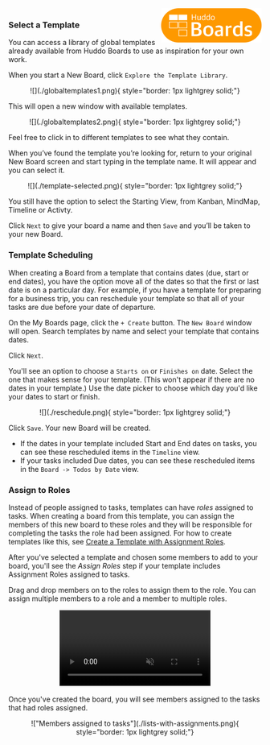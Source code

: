 <img style="float: right" src="/assets/images/boards-logo.jpg" width="200" alt="My Boards" />

### Select a Template

You can access a library of global templates already available from Huddo Boards to use as inspiration for your own work.

When you start a New Board, click `Explore the Template Library`.

<center>
![](./globaltemplates1.png){ style="border: 1px lightgrey solid;"}
</center>

This will open a new window with available templates.

<center>
![](./globaltemplates2.png){ style="border: 1px lightgrey solid;"}
</center>

Feel free to click in to different templates to see what they contain. 

When you’ve found the template you’re looking for, return to your original New Board screen and start typing in the template name. It will appear and you can select it.

<center>
![](./template-selected.png){ style="border: 1px lightgrey solid;"}
</center>

You still have the option to select the Starting View, from Kanban, MindMap, Timeline or Activty.

Click `Next` to give your board a name and then `Save` and you’ll be taken to your new Board.

### Template Scheduling

When creating a Board from a template that contains dates (due, start or end dates), you have the option move all of the dates so that the first or last date is on a particular day. For example, if you have a template for preparing for a business trip, you can reschedule your template so that all of your tasks are due before your date of departure. 

On the My Boards page, click the `+ Create` button. The `New Board` window will open. Search templates by name and select your template that contains dates. 

Click `Next`. 

You'll see an option to choose a `Starts on` or `Finishes on` date. Select the one that makes sense for your template. (This won't appear if there are no dates in your template.) Use the date picker to choose which day you'd like your dates to start or finish. 

<center>
![](./reschedule.png){ style="border: 1px lightgrey solid;"}
</center>

Click `Save`. Your new Board will be created.

- If the dates in your template included Start and End dates on tasks, you can see these rescheduled items in the `Timeline` view.
- If your tasks included Due dates, you can see these rescheduled items in the `Board -> Todos by Date` view.

### Assign to Roles
Instead of people assigned to tasks, templates can have *roles* assigned to tasks. When creating a board from this template, you can assign the members of this new board to these roles and they will be responsible for completing the tasks the role had been assigned. For how to create templates like this, see [Create a Template with Assignment Roles](/boards/howto/assignment-roles/assignment-roles/#create-a-template-with-assignment-roles).

After you've selected a template and chosen some members to add to your board, you'll see the *Assign Roles* step if your template includes Assignment Roles assigned to tasks.

Drag and drop members on to the roles to assign them to the role. You can assign multiple members to a role and a member to multiple roles.

<center>
<video autoplay muted loop playsinline preload style="border: 1px lightgrey solid;">
  <source src="/boards/howto/assignment-roles/assign-to-role.webm" type="video/webm">
</video>
</center>

Once you've created the board, you will see members assigned to the tasks that had roles assigned.

<center>
!["Members assigned to tasks"](./lists-with-assignments.png){ style="border: 1px lightgrey solid;"}
</center>